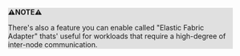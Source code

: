 <div style="margin:2em; background-color: #e0e0e0;">

<strong>⚠️NOTE️️️⚠️</strong>

There's also a feature you can enable called "Elastic Fabric Adapter" thats' useful for workloads that require a high-degree of inter-node communication.
</div>

